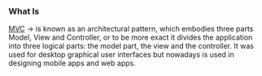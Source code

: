 ### What Is 
[MVC](https://towardsdatascience.com/everything-you-need-to-know-about-mvc-architecture-3c827930b4c1#:~:text=%2DMVC%20is%20an%20architectural%20pattern,the%20view%20whenever%20data%20changes.) -> is known as an architectural pattern, which embodies three parts Model, View and Controller, or to be more exact it divides the application into three logical parts: the model part, the view and the controller. It was used for desktop graphical user interfaces but nowadays is used in designing mobile apps and web apps.
